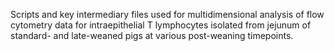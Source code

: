 Scripts and key intermediary files used for multidimensional analysis of flow cytometry data for intraepithelial T lymphocytes isolated from jejunum of standard- and late-weaned pigs at various post-weaning timepoints.
